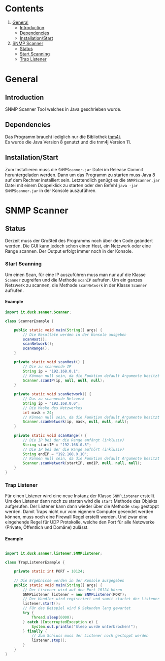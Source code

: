 # Contents


1. [General](#general)
    * [Introduction](#introduction)
    * [Dependencies](#dependencies)
    * [Installation/Start](#installationstart)
2. [SNMP Scanner](#snmp-scanner)
    * [Status](#status)
    * [Start Scanning](#start-scanning)
    * [Trap Listener](#trap-listener)

# General

## Introduction
SNMP Scanner Tool welches in Java geschrieben wurde.

## Dependencies
Das Programm braucht lediglich nur die Bibliothek 
[tnm4j](https://github.com/soulwing/tnm4j). \
Es wurde die Java Version 8 genutzt und die tnm4j Version 11.

## Installation/Start
Zum Installieren muss die `SNMPScanner.jar` Datei im Release Commit
heruntergeladen werden. Dann um das Programm zu starten muss Java 8 auf dem Rechner
installiert sein. Letztendlich genügt es die `SNMPScanner.jar` Datei mit einem 
Doppelklick zu starten oder den Befehl `java -jar SNMPScanner.jar` in der Konsole 
auszuführen.

# SNMP Scanner
## Status
Derzeit muss der Großteil des Programms noch über den Code geändert werden.
Die GUI kann jedoch schon einen Host, ein Netzwerk oder eine Range scannen.
Der Output erfolgt immer noch in der Konsole. 

### Start Scanning
Um einen Scan, für eine IP auszuführen muss man nur auf die Klasse
``Scanner`` zugreifen und die Methode ``scanIP`` aufrufen. Um ein ganzes
Netzwerk zu scannen, die Methode ``scanNetwork`` in der Klasse
``Scanner`` aufrufen.

#### Example

```java
import it.duck.sanner.Scanner;

class ScannerExample {

    public static void main(String[] args) {
        // Die Resultate werden in der Konsole ausgeben
        scanHost();
        scanNetwork();
        scanRange();
    }

    private static void scanHost() {
        // Die zu scannende IP
        String ip = "192.168.0.1";
        // Können null sein, da die Funktion default Argumente besitzt
        Scanner.scanIP(ip, null, null, null);
    }
    
    private static void scanNetwork() {
        // Das zu scannende Netzwerk
        String ip = "192.168.0.0";
        // Die Maske des Netzwerkes
        int mask = 24;
        // Können null sein, da die Funktion default Argumente besitzt
        Scanner.scanNetwork(ip, mask, null, null, null);
    }
    
    private static void scanRange() {
        // Die IP bei der die Range anfängt (inklusiv)
        String startIP = "192.168.0.5";
        // Die IP bei der die Range aufhört (inklusiv)
        String endIP = "192.168.0.10";
        // Können null sein, da die Funktion default Argumente besitzt
        Scanner.scanNetwork(startIP, endIP, null, null, null);
    }
}
```

### Trap Listener
Für einen Listener wird eine neue Instanz der Klasse ```SNMPListener```
erstellt. Um den Listener dann noch zu starten wird die ``start`` Methode
des Objekts aufgerufen. Der Listener kann dann wieder über die Methode
``stop`` gestoppt werden. Damit Traps nicht nur vom eigenem Computer
gesendet werden können, muss noch eine Firewall Regel erstellt
werden. Und zwar eine eingehende Regel für UDP Protokolle, welche den 
Port für alle Netzwerke (Private, Öffentlich und Domäne) zulässt.

#### Example

```java

import it.duck.sanner.listener.SNMPListener;

class TrapListenerExample {

    private static int PORT = 10124;
    
    // Die Ergebnisse werden in der Konsole ausgegeben
    public static void main(String[] args) {
        // Der Listener wird auf den Port 10124 hören
        SNMPListener listener = new SNMPListener(PORT);
        // Der Handler wird registriert und somit startet der Listener
        listener.start();
        // Für das Beispiel wird 6 Sekunden lang gewartet
        try {
            Thread.sleep(6000);
        } catch (InterruptedException e) {
            System.out.println("Sleep wurde unterbrochen!");
        } finally {
            // Zum Schluss muss der Listener noch gestoppt werden
            listener.stop();
        }
    }
}
```

